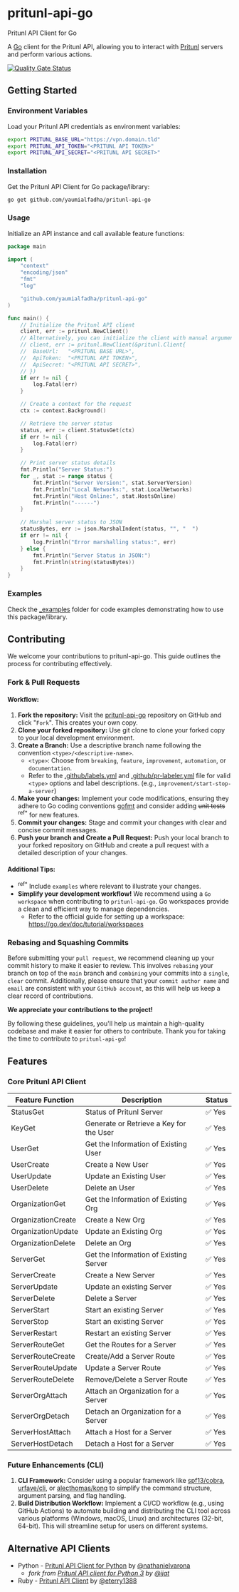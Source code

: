 # pritunl-api-go

Pritunl API Client for Go

A [Go](https://go.dev/) client for the Pritunl API, allowing you to interact with [Pritunl](https://pritunl.com/) servers and perform various actions.

[![Quality Gate Status](https://sonarcloud.io/api/project_badges/measure?project=nathanielvarona_pritunl-api-go&metric=alert_status)](https://sonarcloud.io/summary/new_code?id=nathanielvarona_pritunl-api-go)

## Getting Started

### Environment Variables

Load your Pritunl API credentials as environment variables:

```bash
export PRITUNL_BASE_URL="https://vpn.domain.tld"
export PRITUNL_API_TOKEN="<PRITUNL API TOKEN>"
export PRITUNL_API_SECRET="<PRITUNL API SECRET>"
```

### Installation

Get the Pritunl API Client for Go package/library:

```bash
go get github.com/yaumialfadha/pritunl-api-go
```

### Usage

Initialize an API instance and call available feature functions:

```go
package main

import (
	"context"
	"encoding/json"
	"fmt"
	"log"

	"github.com/yaumialfadha/pritunl-api-go"
)

func main() {
	// Initialize the Pritunl API client
	client, err := pritunl.NewClient()
	// Alternatively, you can initialize the client with manual arguments
	// client, err := pritunl.NewClient(&pritunl.Client{
	// 	BaseUrl:   "<PRITUNL BASE URL>",
	// 	ApiToken:  "<PRITUNL API TOKEN>",
	// 	ApiSecret: "<PRITUNL API SECRET>",
	// })
	if err != nil {
		log.Fatal(err)
	}

	// Create a context for the request
	ctx := context.Background()

	// Retrieve the server status
	status, err := client.StatusGet(ctx)
	if err != nil {
		log.Fatal(err)
	}

	// Print server status details
	fmt.Println("Server Status:")
	for _, stat := range status {
		fmt.Println("Server Version:", stat.ServerVersion)
		fmt.Println("Local Networks:", stat.LocalNetworks)
		fmt.Println("Host Online:", stat.HostsOnline)
		fmt.Println("------")
	}

	// Marshal server status to JSON
	statusBytes, err := json.MarshalIndent(status, "", "  ")
	if err != nil {
		log.Println("Error marshalling status:", err)
	} else {
		fmt.Println("Server Status in JSON:")
		fmt.Println(string(statusBytes))
	}
}

```

### Examples
Check the [_examples](./_examples) folder for code examples demonstrating how to use this package/library.

## Contributing

We welcome your contributions to pritunl-api-go. This guide outlines the process for contributing effectively.

### Fork & Pull Requests

#### Workflow:

1. **Fork the repository:** Visit the [pritunl-api-go](https://github.com/yaumialfadha/pritunl-api-go) repository on GitHub and click "`Fork`". This creates your own copy.
2. **Clone your forked repository:** Use git clone to clone your forked copy to your local development environment.
3. **Create a Branch:** Use a descriptive branch name following the convention `<type>/<descriptive-name>`.
   - `<type>`: Choose from `breaking`, `feature`, `improvement`, `automation`, or `documentation`.
   - Refer to the [.github/labels.yml](./.github/labels.yml) and [.github/pr-labeler.yml](./.github/pr-labeler.yml) file for valid `<type>` options and label descriptions. (e.g., `improvement/start-stop-a-server`)
4. **Make your changes:** Implement your code modifications, ensuring they adhere to Go coding conventions [gofmt](https://go.dev/blog/gofmt) and consider adding ~~unit tests~~ <sup>ref*</sup> for new features.
5. **Commit your changes:** Stage and commit your changes with clear and concise commit messages.
6. **Push your branch and Create a Pull Request:** Push your local branch to your forked repository on GitHub and create a pull request with a detailed description of your changes.

#### Additional Tips:

* <sup>ref*</sup> Include `examples` where relevant to illustrate your changes.
* **Simplify your development workflow!** We recommend using a `Go workspace` when contributing to `pritunl-api-go`. Go workspaces provide a clean and efficient way to manage dependencies.
   - Refer to the official guide for setting up a workspace: https://go.dev/doc/tutorial/workspaces

### Rebasing and Squashing Commits

Before submitting your `pull request`, we recommend cleaning up your commit history to make it easier to review. This involves `rebasing` your branch on top of the `main` branch and `combining` your commits into a `single`, `clear` commit. Additionally, please ensure that your `commit author name` and `email` are consistent with your `GitHub account`, as this will help us keep a clear record of contributions.

**We appreciate your contributions to the project!**

By following these guidelines, you'll help us maintain a high-quality codebase and make it easier for others to contribute. Thank you for taking the time to contribute to `pritunl-api-go`!

## Features

### Core Pritunl API Client

| Feature Function   | Description                             | Status                 |
|--------------------|-----------------------------------------|------------------------|
| StatusGet          | Status of Pritunl Server                | :white_check_mark: Yes |
| KeyGet             | Generate or Retrieve a Key for the User | :white_check_mark: Yes |
| UserGet            | Get the Information of Existing User    | :white_check_mark: Yes |
| UserCreate         | Create a New User                       | :white_check_mark: Yes |
| UserUpdate         | Update an Existing User                 | :white_check_mark: Yes |
| UserDelete         | Delete an User                          | :white_check_mark: Yes |
| OrganizationGet    | Get the Information of Existing Org     | :white_check_mark: Yes |
| OrganizationCreate | Create a New Org                        | :white_check_mark: Yes |
| OrganizationUpdate | Update an Existing Org                  | :white_check_mark: Yes |
| OrganizationDelete | Delete an Org                           | :white_check_mark: Yes |
| ServerGet          | Get the Information of Existing Server  | :white_check_mark: Yes |
| ServerCreate       | Create a New Server                     | :white_check_mark: Yes |
| ServerUpdate       | Update an existing Server               | :white_check_mark: Yes |
| ServerDelete       | Delete a Server                         | :white_check_mark: Yes |
| ServerStart        | Start an existing Server                | :white_check_mark: Yes |
| ServerStop         | Start an existing Server                | :white_check_mark: Yes |
| ServerRestart      | Restart an existing Server              | :white_check_mark: Yes |
| ServerRouteGet     | Get the Routes for a Server             | :white_check_mark: Yes |
| ServerRouteCreate  | Create/Add a Server Route               | :white_check_mark: Yes |
| ServerRouteUpdate  | Update a Server Route                   | :white_check_mark: Yes |
| ServerRouteDelete  | Remove/Delete a Server Route            | :white_check_mark: Yes |
| ServerOrgAttach    | Attach an Organization for a Server     | :white_check_mark: Yes |
| ServerOrgDetach    | Detach an Organization for a Server     | :white_check_mark: Yes |
| ServerHostAttach   | Attach a Host for a Server              | :white_check_mark: Yes |
| ServerHostDetach   | Detach a Host for a Server              | :white_check_mark: Yes |

### Future Enhancements (CLI)

1. **CLI Framework:** Consider using a popular framework like [spf13/cobra](https://github.com/spf13/cobra), [urfave/cli](https://github.com/urfave/cli), or [alecthomas/kong](https://github.com/alecthomas/kong) to simplify the command structure, argument parsing, and flag handling.
2. **Build Distribution Workflow:** Implement a CI/CD workflow (e.g., using GitHub Actions) to automate building and distributing the CLI tool across various platforms (Windows, macOS, Linux) and architectures (32-bit, 64-bit). This will streamline setup for users on different systems.

## Alternative API Clients
* Python - [Pritunl API Client for Python](https://github.com/nathanielvarona/pritunl-api-python) by [@nathanielvarona](https://github.com/nathanielvarona)
  - _fork from [Pritunl API client for Python 3](https://github.com/ijat/pritunl-api-python) by [@ijat](https://github.com/ijat)_
* Ruby - [Pritunl API Client](https://github.com/eterry1388/pritunl_api_client) by [@eterry1388](https://github.com/eterry1388)
